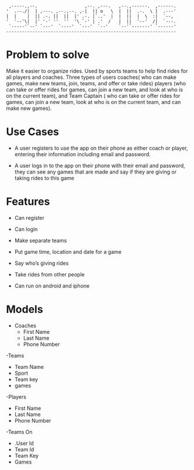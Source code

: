 
     ,-----.,--.                  ,--. ,---.   ,--.,------.  ,------.
    '  .--./|  | ,---. ,--.,--. ,-|  || o   \  |  ||  .-.  \ |  .---'
    |  |    |  || .-. ||  ||  |' .-. |`..'  |  |  ||  |  \  :|  `--, 
    '  '--'\|  |' '-' ''  ''  '\ `-' | .'  /   |  ||  '--'  /|  `---.
     `-----'`--' `---'  `----'  `---'  `--'    `--'`-------' `------'
    ----------------------------------------------------------------- 

#  Problem to solve  

Make it easier to organize rides. Used by sports teams to help find rides for all players and coaches. Three types of users coaches( who can make games, make new teams, join, teams, and offer or take rides) players (who can take or offer rides for games, can join a new team, and look at who is on the current team), and Team Captain ( who can take or offer rides for games, can join a new team,  look at who is on the current team, and can make new games).

# Use Cases 

- A user registers to use the app on their phone as either coach or player, entering their information including email and password.  

- A user logs in to the app on their phone with their email and password, they can see any games that are made and say if they are giving or taking rides to this game  


#  Features  


- Can register  

- Can login  

- Make separate teams  

- Put game time, location and date for a game  

- Say who’s giving rides  

- Take rides from other people  

- Can run on android and iphone  



#  Models 

- Coaches  
  - First Name  
  - Last Name  
  - Phone Number 
  
  
-Teams  
  - Team Name  
  - Sport  
  - Team key  
  - games 
  
  
-Players  
  - First Name  
  - Last Name 
  - Phone Number  
  
  
-Teams On   
  - .User Id  
  - Team Id  
  - Team Key  
  - Games  
  

